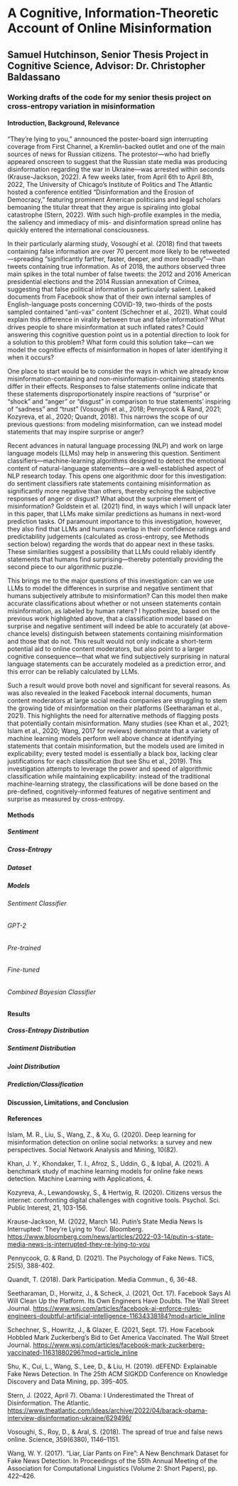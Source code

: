 # A Cognitive, Information-Theoretic Account of Online Misinformation

## Samuel Hutchinson, Senior Thesis Project in Cognitive Science, Advisor: Dr. Christopher Baldassano

### Working drafts of the code for my senior thesis project on cross-entropy variation in misinformation

#### Introduction, Background, Relevance
“They’re lying to you,” announced the poster-board sign interrupting coverage from First Channel, a Kremlin-backed outlet and one of the main sources of news for Russian citizens. The protestor—who had briefly appeared onscreen to suggest that the Russian state media was producing disinformation regarding the war in Ukraine—was arrested within seconds (Krause-Jackson, 2022). A few weeks later, from April 6th to April 8th, 2022, The University of Chicago’s Institute of Politics and The Atlantic hosted a conference entitled “Disinformation and the Erosion of Democracy,” featuring prominent American politicians and legal scholars bemoaning the titular threat that they argue is spiraling into global catastrophe (Stern, 2022). With such high-profile examples in the media, the saliency and immediacy of mis- and disinformation spread online has quickly entered the international consciousness. 

In their particularly alarming study, Vosoughi et al. (2018) find that tweets containing false information are over 70 percent more likely to be retweeted—spreading “significantly farther, faster, deeper, and more broadly”—than tweets containing true information. As of 2018, the authors observed three main spikes in the total number of false tweets: the 2012 and 2016 American presidential elections and the 2014 Russian annexation of Crimea, suggesting that false political information is particularly salient. Leaked documents from Facebook show that of their own internal samples of English-language posts concerning COVID-19, two-thirds of the posts sampled contained “anti-vax” content (Schechner et al., 2021). What could explain this difference in virality between true and false information? What drives people to share misinformation at such inflated rates? Could answering this cognitive question point us in a potential direction to look for a solution to this problem? What form could this solution take—can we model the cognitive effects of misinformation in hopes of later identifying it when it occurs?

One place to start would be to consider the ways in which we already know misinformation-containing and non-misinformation-containing statements differ in their effects. Responses to false statements online indicate that these statements disproportionately inspire reactions of “surprise” or “shock” and “anger” or “disgust” in comparison to true statements’ inspiring of “sadness” and “trust” (Vosoughi et al., 2018; Pennycook & Rand, 2021; Kozyreva, et al., 2020; Quandt, 2018). This narrows the scope of our previous questions: from modeling misinformation, can we instead model statements that may inspire surprise or anger?

Recent advances in natural language processing (NLP) and work on large language models (LLMs) may help in answering this question. Sentiment classifiers—machine-learning algorithms designed to detect the emotional content of natural-language statements—are a well-established aspect of NLP research today. This opens one algorithmic door for this investigation: do sentiment classifiers rate statements containing misinformation as significantly more negative than others, thereby echoing the subjective responses of anger or disgust? What about the surprise element of misinformation? Goldstein et al. (2021) find, in ways which I will unpack later in this paper, that LLMs make similar predictions as humans in next-word prediction tasks. Of paramount importance to this investigation, however, they also find that LLMs and humans overlap in their confidence ratings and predictability judgements (calculated as cross-entropy, see Methods section below) regarding the words that do appear next in these tasks. These similarities suggest a possibility that LLMs could reliably identify statements that humans find surprising—thereby potentially providing the second piece to our algorithmic puzzle.

This brings me to the major questions of this investigation: can we use LLMs to model the differences in surprise and negative sentiment that humans subjectively attribute to misinformation? Can this model then make accurate classifications about whether or not unseen statements contain misinformation, as labeled by human raters? I hypothesize, based on the previous work highlighted above, that a classification model based on surprise and negative sentiment will indeed be able to accurately (at above-chance levels) distinguish between statements containing misinformation and those that do not. This result would not only indicate a short-term potential aid to online content moderators, but also point to a larger cognitive consequence—that what we find subjectively surprising in natural language statements can be accurately modeled as a prediction error, and this error can be reliably calculated by LLMs.

Such a result would prove both novel and significant for several reasons. As was also revealed in the leaked Facebook internal documents, human content moderators at large social media companies are struggling to stem the growing tide of misinformation on their platforms (Seetharaman et al., 2021). This highlights the need for alternative methods of flagging posts that potentially contain misinformation. Many studies (see Khan et al., 2021; Islam et al., 2020; Wang, 2017 for reviews) demonstrate that a variety of machine learning models perform well above chance at identifying statements that contain misinformation, but the models used are limited in explicability; every tested model is essentially a black box, lacking clear justifications for each classification (but see Shu et al., 2019). This investigation attempts to leverage the power and speed of algorithmic classification while maintaining explicability: instead of the traditional machine-learning strategy, the classifications will be done based on the pre-defined, cognitively-informed features of negative sentiment and surprise as measured by cross-entropy.

#### Methods
##### Sentiment
##### Cross-Entropy
##### Dataset
##### Models
###### Sentiment Classifier
###### GPT-2
###### Pre-trained
###### Fine-tuned
###### Combined Bayesian Classifier
#### Results
##### Cross-Entropy Distribution
##### Sentiment Distribution
##### Joint Distribution
##### Prediction/Classification
#### Discussion, Limitations, and Conclusion

#### References
Islam, M. R., Liu, S., Wang, Z., & Xu, G. (2020). Deep learning for misinformation detection on online social networks: a survey and new perspectives. Social Network Analysis and Mining, 10(82).

Khan, J. Y., Khondaker, T. I., Afroz, S., Uddin, G., & Iqbal, A. (2021). A benchmark study of machine learning models for online fake news detection. Machine Learning with Applications, 4.

Kozyreva, A., Lewandowsky, S., & Hertwig, R. (2020). Citizens versus the internet: confronting digital challenges with cognitive tools. Psychol. Sci. Public Interest, 21, 103-156.

Krause-Jackson, M. (2022, March 14). Putin’s State Media News Is Interrupted: ‘They’re Lying to You’. Bloomberg. https://www.bloomberg.com/news/articles/2022-03-14/putin-s-state-media-news-is-interrupted-they-re-lying-to-you

Pennycook, G. & Rand, D. (2021). The Psychology of Fake News. TiCS, 25(5), 388-402.

Quandt, T. (2018). Dark Participation. Media Commun., 6, 36-48.

Seetharaman, D., Horwitz, J., & Scheck, J. (2021, Oct. 17). Facebook Says AI Will Clean Up the Platform. Its Own Engineers Have Doubts. The Wall Street Journal. https://www.wsj.com/articles/facebook-ai-enforce-rules-engineers-doubtful-artificial-intelligence-11634338184?mod=article_inline

Schechner, S., Howritz, J., & Glazer, E. (2021, Sept. 17). How Facebook Hobbled Mark Zuckerberg’s Bid to Get America Vaccinated. The Wall Street Journal. https://www.wsj.com/articles/facebook-mark-zuckerberg-vaccinated-11631880296?mod=article_inline

Shu, K., Cui, L., Wang, S., Lee, D., & Liu, H. (2019). dEFEND: Explainable Fake News Detection. In The 25th ACM SIGKDD Conference on Knowledge Discovery and Data Mining, pp. 395-405.

Stern, J. (2022, April 7). Obama: I Underestimated the Threat of Disinformation. The Atlantic. https://www.theatlantic.com/ideas/archive/2022/04/barack-obama-interview-disinformation-ukraine/629496/

Vosoughi, S., Roy, D., & Aral, S. (2018). The spread of true and false news online. Science, 359(6380), 1146–1151. 

Wang, W. Y. (2017). “Liar, Liar Pants on Fire”: A New Benchmark Dataset for Fake News Detection. In Proceedings of the 55th Annual Meeting of the Association for Computational Linguistics (Volume 2: Short Papers), pp. 422–426.
